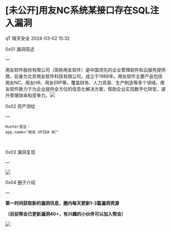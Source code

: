 #  [未公开]用友NC系统某接口存在SQL注入漏洞   
qT  晴天安全   2024-03-02 15:32  
  
0x01 漏洞简述  
  
—  
  
  
用友软件股份有限公司（简称用友软件）是中国领先的企业管理软件和云服务提供商，前身为北京用友软件科技有限公司，成立于1988年。用友软件主要产品包括用友NC、用友HR、用友ERP等，覆盖财务、人力资源、生产制造等多个领域。用友软件致力于为企业提供全方位的信息化解决方案，帮助企业实现数字化转型，提升管理效率和竞争力。![](https://mmbiz.qpic.cn/sz_mmbiz_png/zbOc7jUKdjLJ28ibCeZJzDMIIia9VlhxzCOlQedVXyicGVYSaiaEiaRPLEkLtHDxzuw2aPvcibExgL8iceYQqow58amEQ/640?wx_fmt=png&from=appmsg&wxfrom=5&wx_lazy=1&wx_co=1 "")  
  
  
  
0x02 资产测绘  
  
—  
```
Hunter语法：
app.name="用友 UFIDA NC"
```  
  
                           
  
0x03 漏洞复现  
  
—  
  
![](https://mmbiz.qpic.cn/sz_mmbiz_png/zbOc7jUKdjIjEJgmia6yqKPww0QOQgHbPib5pg8H2g4QWLia1SHYzauWndNFggGib6WmwvWEFEIpbF01EtxicwfrTaw/640?wx_fmt=png&from=appmsg "")  
  
  
0x04 圈子介绍  
  
—  
  
**第一时间获取新的漏洞讯息，圈内每天更新1-3篇漏洞资源**  
  
**（目前帮会已更新漏洞40+，有兴趣的小伙伴可以加入帮会）**  
  
![](https://mmbiz.qpic.cn/sz_mmbiz_jpg/zbOc7jUKdjLviaGXopFnM5pelZgnGxib9PbFC21UicdLg3NMryvtStFVELO8XDj4FopqTjFSjJmy3hXGu32t8H5Gw/640?wx_fmt=jpeg&from=appmsg&wxfrom=5&wx_lazy=1&wx_co=1 "")  
  
  
  
